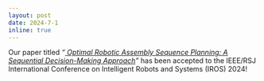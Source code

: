 ```yaml
---
layout: post
date: 2024-7-1
inline: true
---
```


Our paper titled _“<a href="https://arxiv.org/abs/2310.17115"> Optimal Robotic Assembly Sequence Planning: A Sequential Decision-Making Approach</a>”_ has been accepted to the IEEE/RSJ International Conference on Intelligent Robots and Systems (IROS) 2024!